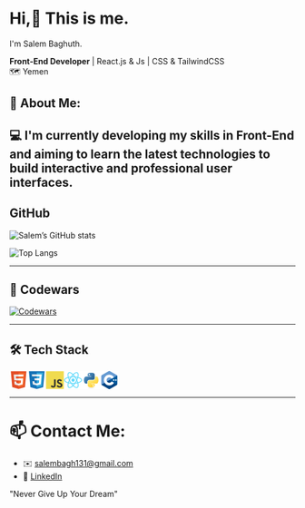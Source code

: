 # Hi,👋 This is me.
I'm Salem Baghuth.

**Front-End Developer** | React.js & Js | CSS & TailwindCSS  
🗺️ Yemen

## 🚀 About Me:

💻 I'm currently developing my skills in Front-End and aiming to learn the latest technologies to build interactive and professional user interfaces.
---

##  GitHub

![Salem’s GitHub stats](https://github-readme-stats.vercel.app/api?username=salimsaid31&show_icons=true&theme=dark)

![Top Langs](https://github-readme-stats.vercel.app/api/top-langs/?username=salimsaid31&layout=compact&theme=dark)

---

## 🥋 Codewars

[![Codewars](https://www.codewars.com/users/salimsaid31/badges/large)](https://www.codewars.com/users/salimsaid31)

---
## 🛠️ Tech Stack

<!-- Front-End Technologies -->
<img align="left" alt="HTML5" width="32" src="https://raw.githubusercontent.com/devicons/devicon/master/icons/html5/html5-original.svg" />
<img align="left" alt="CSS3" width="32" src="https://raw.githubusercontent.com/devicons/devicon/master/icons/css3/css3-original.svg" />
<img align="left" alt="JavaScript" width="32" src="https://raw.githubusercontent.com/devicons/devicon/master/icons/javascript/javascript-original.svg" />
<img align="left" alt="React" width="32" src="https://raw.githubusercontent.com/devicons/devicon/master/icons/react/react-original.svg" />

<!-- Programming Languages -->
<img align="left" alt="Python" width="32" src="https://raw.githubusercontent.com/devicons/devicon/master/icons/python/python-original.svg" />
<img align="left" alt="C++" width="32" src="https://raw.githubusercontent.com/devicons/devicon/master/icons/cplusplus/cplusplus-original.svg" />
<br clear="both"/>

---

# 📫 Contact Me:

- ✉️ salembagh131@gmail.com  
- 🔗 [LinkedIn](linkedin.com/in/salem-baghouth-800887271)  

"Never Give Up Your Dream"

